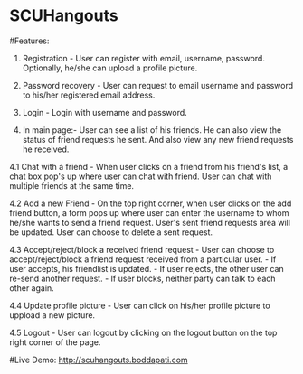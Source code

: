 # SCUHangouts

#Features:
1. Registration - User can register with email, username, password. Optionally, he/she can upload a profile picture.

2. Password recovery - User can request to email username and password to his/her registered email address.

3. Login - Login with username and password.

4. In main page:- User can see a list of his friends. He can also view the status of friend requests he sent. And also view any new friend requests he received.

  4.1 Chat with a friend - When user clicks on a friend from his friend's list, a chat box pop's up where user can chat with friend. User can chat with multiple friends at the same time.
  
  4.2 Add a new Friend - On the top right corner, when user clicks on the add friend button, a form pops up where user can enter the username to whom he/she wants to send a friend request. User's sent friend requests area will be updated. User can choose to delete a sent request.
  
  4.3 Accept/reject/block a received friend request - User can choose to accept/reject/block a friend request received from a particular user.
	  	- If user accepts, his friendlist is updated.
  	  - If user rejects, the other user can re-send another request.
  	  - If user blocks, neither party can talk to each other again.
  	  
  4.4 Update profile picture - User can click on his/her profile picture to uppload a new picture.
  
  4.5 Logout - User can logout by clicking on the logout button on the top right corner of the page.
  
#Live Demo:
http://scuhangouts.boddapati.com
